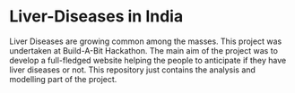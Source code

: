 # Liver-Diseases in India

Liver Diseases are growing common among the masses. This project was undertaken at Build-A-Bit Hackathon. The main aim of the project was to develop a full-fledged website helping the people to anticipate if they have liver diseases or not. This repository just contains the analysis and modelling part of the project.
